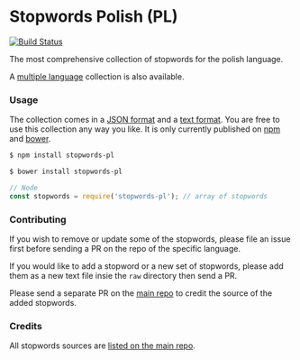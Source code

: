 Stopwords Polish (PL)
=======

[![Build Status](https://travis-ci.org/stopwords-iso/stopwords-pl.svg?branch=master)](https://travis-ci.org/stopwords-iso/stopwords-pl)

The most comprehensive collection of stopwords for the polish language.

A [multiple language](https://github.com/stopwords-iso/stopwords-iso) collection is also available.

### Usage

The collection comes in a
[JSON format](https://raw.githubusercontent.com/stopwords-iso/stopwords-iso/master/stopwords-pl.json) and a
[text format](https://raw.githubusercontent.com/stopwords-iso/stopwords-iso/master/stopwords-pl.txt).
You are free to use this collection any way you like.
It is only currently published on [npm](https://www.npmjs.com/stopwords-pl) and [bower](https://bower.io).

```sh
$ npm install stopwords-pl
```

```sh
$ bower install stopwords-pl
```

```js
// Node
const stopwords = require('stopwords-pl'); // array of stopwords
```

### Contributing

If you wish to remove or update some of the stopwords, please file an issue first before sending a PR on the repo of the specific language.

If you would like to add a stopword or a new set of stopwords, please add them as a new text file insie the `raw` directory then send a PR.

Please send a separate PR on the [main repo](https://github.com/stopwords-iso/stopwords-iso) to credit the source of the added stopwords.

### Credits

All stopwords sources are [listed on the main repo](https://github.com/stopwords-iso/stopwords-iso/blob/master/CREDITS.md).
